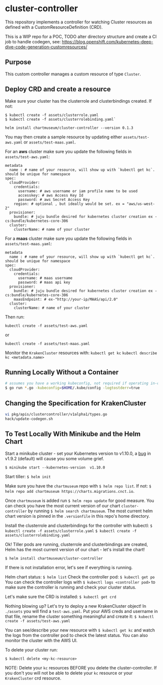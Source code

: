 # cluster-controller

This repository implements a controller for watching Cluster resources as
defined with a CustomResourceDefinition (CRD).

This is a WIP repo for a POC, TODO alter directory structure and create a CI job to handle codegen, see: https://blog.openshift.com/kubernetes-deep-dive-code-generation-customresources/

## Purpose

This custom controller manages a custom resource of type `Cluster`.

## Deploy CRD and create a resource

Make sure your cluster has the clusterrole and clusterbindings created. If not:
```
$ kubectl create -f assets/clusterrole.yaml
$ kubectl create -f assets/clusterrolebinding.yaml`
```

```
helm install chartmuseum/cluster-controller --version 0.1.3
```

You may then create a sample resource by updating either `assets/test-aws.yaml` or `assets/test-maas.yaml`.

For an **aws** cluster make sure you update the following fields in `assets/test-aws.yaml`:
```
metadata
  name : # name of your resource, will show up with `kubectl get kc`. should be unique for namespace
spec:
  cloudProvider:
    credentials:
      username: # aws username or iam profile name to be used
      accesskey: # aws Access Key Id
      password: # aws Secret Access Key
    region: # optional , but ideally would be set. ex = "aws/us-west-2"
  provisioner:
    bundle: # juju bundle desired for kubernetes cluster creation ex - cs:bundle/kubernetes-core-306
  cluster:
    clusterName: # name of your cluster
```
For a **maas** cluster make sure you update the following fields in `assets/test-maas.yaml`:
```
metadata
  name : # name of your resource, will show up with `kubectl get kc`. should be unique for namespace
spec:
  cloudProvider:
    credentials:
      username: # maas username
      password: # maas api key
  provisioner:
    bundle: # juju bundle desired for kubernetes cluster creation ex - cs:bundle/kubernetes-core-306
    maasEndpoint: # ex-"http://your-ip/MAAS/api/2.0"
  cluster:
    clusterName: # name of your cluster
```

Then run:
```
kubectl create -f assets/test-aws.yaml
```
or
```
kubectl create -f assets/test-maas.yaml
```

Monitor the `KrakenCluster` resources with:
`kubectl get kc`
`kubectl describe kc <metadata.name>`

## Running Locally Without a Container

```sh
# assumes you have a working kubeconfig, not required if operating in-cluster
$ go run *.go -kubeconfig=$HOME/.kube/config -logtostderr=true
```

## Changing the Specification for KrakenCluster
```sh
vi pkg/apis/clustercontroller/v1alpha1/types.go
hack/update-codegen.sh
```

## To Test Locally With Minikube and the Helm Chart

Start a minikube cluster - set your Kubernetes version to v1.10.0, a [bug](https://github.com/kubernetes/kubernetes/issues/61178) in v1.9.2 (default) will cause you some volume grief.

`$ minikube start --kubernetes-version  v1.10.0`

Start tiller:
`$ helm init`

Make sure you have the `chartmuseum` repo with `$ helm repo list`. If not:
`$ helm repo add chartmuseum https://charts.migrations.cnct.io`.

Once `chartmuseum` is added run `$ helm repo update` for good measure. You can check you have the most current version of our chart `cluster-controller` by running `$ helm search chartmuseum`. The most current helm chart version is pinned in the `.versionfile` in this repo's home directory.

Install the clusterrole and clusterbindings for the controller with kubectl:
`$ kubectl create -f assets/clusterrole.yaml`
`$ kubectl create -f assets/clusterrolebinding.yaml`

Ok! Tiller pods are running, clusterrole and clusterbindings are created, Helm has the most current version of our chart - let's install the chart!

`$ helm install chartmuseum/cluster-controller`

If there is not installation error, let's see if everything is running.  

Helm chart status:
`$ helm list`
Check the controller pod:
`$ kubectl get po`
You can check the controller logs with `$ kubectl logs <controller pod>` to make sure the controller is running and check your cluster status.

Let's make sure the CRD is installed:
`$ kubectl get crd`

Nothing blowing up? Let's try to deploy a new KrakenCluster object! In `./assets` you will find a `test-aws.yaml`. Put your AWS creds and username in that file, rename the cluster something meaningful and create it:
`$ kubectl create -f assets/test-aws.yaml`

You can see/describe your new resource with `$ kubectl get kc` and watch the logs from the controller pod to check the latest status. You can also monitor the cluster with the AWS UI.

To delete your cluster run:

`$ kubectl delete <my-kc-resource>`

NOTE: Delete your `kc` resources BEFORE you delete the cluster-controller. If you don't you will not be able to delete your `kc` resource or your `KrakenCluster` crd resource.

